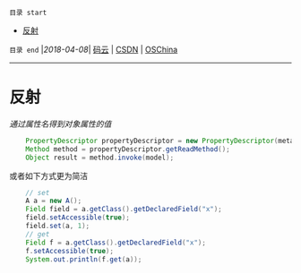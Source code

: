 `目录 start`
 
- [反射](#反射)

`目录 end` |_2018-04-08_| [码云](https://gitee.com/kcp1104) | [CSDN](http://blog.csdn.net/kcp606) | [OSChina](https://my.oschina.net/kcp1104)
****************************************
# 反射

_通过属性名得到对象属性的值_
```java
    PropertyDescriptor propertyDescriptor = new PropertyDescriptor(meta.getField().getName(), target);
    Method method = propertyDescriptor.getReadMethod();
    Object result = method.invoke(model);
```
或者如下方式更为简洁
```java
    // set
    A a = new A();
    Field field = a.getClass().getDeclaredField("x");
    field.setAccessible(true);
    field.set(a, 1);
    // get
    Field f = a.getClass().getDeclaredField("x");
    f.setAccessible(true);
    System.out.println(f.get(a));
```